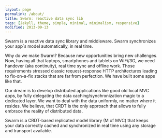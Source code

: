 ```yaml
---
layout: page
permalink: /about/
title: Swarm: reactive data sync lib
tags: [Jekyll, theme, simple, minimal, minimalism, responsive]
modified: 2013-09-13
---
```



Swarm is a reactive data sync library and middleware. Swarm synchronizes your
app`s model automatically, in real time.

Why do we make Swarm?  Because new opportunities bring new challenges. Now,
having all that laptops, smartphones and tablets on WiFi/3G, we need handover
(aka continuity), real time sync and offline work. Those requirements stressed
classic request-response HTTP architectures leading to fix-on-a-fix stacks that
are far from perfection. We have built some apps like that.

Our dream is to develop distributed applications like good old local MVC apps,
by fully delegating the data caching/synchronization magic to a dedicated
layer. We want to deal with the data uniformly, no matter where it resides. We
believe, that CRDT is the only approach that allows to fully embrace the
reality of distributed data.

Swarm is a CRDT-based replicated model library (M of MVC) that keeps your data
correctly cached and synchronized in real time using any storage and transport
available.


